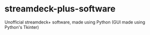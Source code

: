 # streamdeck-plus-software
Unofficial streamdeck+ software, made using Python (GUI made using Python's Tkinter)
